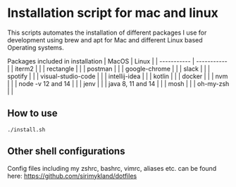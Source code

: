 # Installation script for mac and linux

This scripts automates the installation of different packages I use for development using brew and apt  for Mac and different Linux based Operating systems.

Packages included in installation
| MacOS | Linux |
| ----------- | ----------- |
| iterm2 | |
| rectangle | |
| postman | |
| google-chrome | | 
| slack | |
| spotify | |
| visual-studio-code | |
| intellij-idea | |
| kotlin | |
| docker | |
| nvm | |
| node -v 12 and 14 | | 
| jenv | |
| java 8, 11 and 14 | |
| mosh | |
| oh-my-zsh | |


## How to use
``` 
./install.sh
```

## Other shell configurations
Config files including my zshrc, bashrc, vimrc, aliases etc. can be found here:
https://github.com/sirimykland/dotfiles
